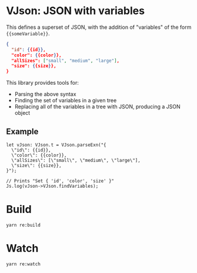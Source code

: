 # VJson: JSON with variables

This defines a superset of JSON, with the addition of "variables" of the form `{{someVariable}}`.

```json
{
  "id": {{id}},
  "color": {{color}},
  "allSizes": ["small", "medium", "large"],
  "size": {{size}},
}
```

This library provides tools for:

* Parsing the above syntax
* Finding the set of variables in a given tree
* Replacing all of the variables in a tree with JSON, producing a JSON object

## Example

```reason
let vJson: VJson.t = VJson.parseExn("{
  \"id\": {{id}},
  \"color\": {{color}},
  \"allSizes\": [\"small\", \"medium\", \"large\"],
  \"size\": {{size}},
}");

// Prints "Set { 'id', 'color', 'size' }"
Js.log(vJson->VJson.findVariables);
```

# Build
```
yarn re:build
```

# Watch

```
yarn re:watch
```

